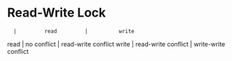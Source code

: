 # Read-Write Lock

      |         read         |          write 
read  |     no conflict      |      read-write conflict 
write |     read-write conflict  |  write-write conflict
